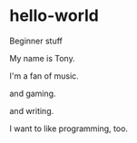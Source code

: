 # hello-world
Beginner stuff

My name is Tony. 

I'm a fan of music. 

and gaming. 

and writing. 

I want to like programming, too. 
